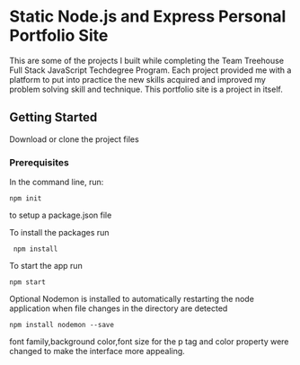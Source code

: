 # Static Node.js and Express Personal Portfolio Site

This are some of the projects I built while completing the Team Treehouse Full Stack JavaScript Techdegree Program. Each project provided me with a platform to put into practice the new skills acquired and improved my problem solving skill and technique. This portfolio site is a project in itself.

## Getting Started

Download or clone the project files

### Prerequisites

In the command line, run:

```
npm init
```

to setup a package.json file

To install the packages run

```
 npm install
```

To start the app run

```
npm start
```

Optional
Nodemon is installed to automatically restarting the node application when file changes in the directory are detected

```
npm install nodemon --save
```

font family,background color,font size for the p tag and color property were changed to make the interface more appealing.
